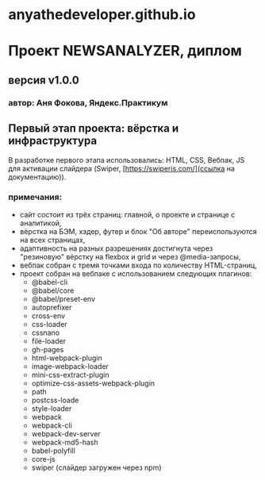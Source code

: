 # anyathedeveloper.github.io

# **Проект NEWSANALYZER, диплом** 
## версия v1.0.0
### автор: Аня Фокова, Яндекс.Практикум

## Первый этап проекта: вёрстка и инфраструктура

В разработке первого этапа использовались: HTML, CSS, Вебпак, JS для активации слайдера (Swiper, [https://swiperjs.com/](ссылка на документацию)). 

### примечания: 

- сайт состоит из трёх страниц: главной, о проекте и странице с аналитикой, 
- вёрстка на БЭМ, хэдер, футер и блок "Об авторе" переиспользуются на всех страницах,
- адаптивность на разных разрешениях достигнута через "резиновую" вёрстку на flexbox и grid и через @media-запросы, 
- вебпак собран с тремя точками входа по количеству HTML-страниц, 
- проект собран на вебпаке с использованием следующих плагинов: 
  - @babel-cli
  - @babel/core
  - @babel/preset-env
  - autoprefixer 
  - cross-env 
  - css-loader 
  - cssnano 
  - file-loader 
  - gh-pages 
  - html-webpack-plugin 
  - image-webpack-loader 
  - mini-css-extract-plugin 
  - optimize-css-assets-webpack-plugin 
  - path
  - postcss-loade 
  - style-loader 
  - webpack 
  - webpack-cli
  - webpack-dev-server
  - webpack-md5-hash
  - babel-polyfill 
  - core-js
  - swiper (слайдер загружен через npm)